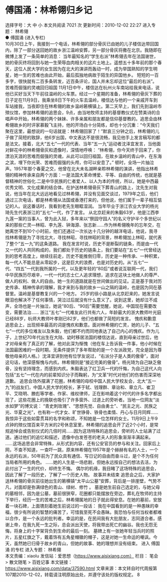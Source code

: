 # 傅国涌：林希翎归乡记

选择字号：大 中 小   本文共阅读 7021 次 更新时间：2010-12-02 22:27
进入专题： 林希翎  
● 傅国涌 (进入专栏)  
10月30日上午，我接到一个电话，林希翎的部分骨灰已由她的儿子楼信达带回国内，除了一部分送回她的故乡浙江温岭安葬，另一部分骨灰将撒在北京。我随即在微博上发了一条简单的消息：
当年最知名的“学生右派”林希翎去年在法国谢世，她的骨灰终将回到与她一生荣辱血肉相关的这片土地上。遥想五十多年前的那个春天，这位人民大学的女生因为在北大的演讲而轰动一时，成为举国熟知的学生明星，她一生的苦难也由此开始，最后孤独地病故于陌生的异国他乡。
短短的一百多字，很快就有二百多条转发，近百条评论，国人并未忘却这位“最后的右派”。
苦难而倔强的灵魂回归祖国
11月1日中午，楼信达在杭州火车南站给我来电话，说他已买好当天下午前往温岭的火车票。经过一个星期的准备，林希翎的骨灰下葬的日子定在11月9日，我乘坐8日下午的火车去温岭，楼信达与他的一个亲戚开车到车站接我，当夜即住在林希翎的故乡温岭箬横镇上。第二天早上，我们先到温岭市殡仪馆，参加林希翎的追思会，9点，由当地牧师主持的基督教仪式在赞美诗的合唱声中开始，林希翎的两个妹妹、许多亲属和朋友都是信仰基督教的。追思会由林希翎故乡的时评家慕毅飞主持，他的开场白十分简练，却也十分沉重：“今天我们聚在这里，最想说的一句话就是：林希翎回家了！”默哀三分钟之后，林希翎的儿子做了简短的致辞，他6岁出国，中文表达不是很流畅，我见他手上发言稿写的都是法文。接着，北大“五七”一代的代表、当年“五一九”运动者沈泽宜发言，当他面对鲜花中的林希翎骨灰和遗像时，深情地呼唤：
“林希翎，你今天终于回来了，你漂泊天涯的苦难而倔强的灵魂，从此可以回归祖国，在故乡温岭的青山中，在东海之滨，埋下你光荣、苦难而倔强的头颅，你可以安息了。”
顿时，全场一片抽泣声。1957年那个春夏之交，他曾在北大未名湖畔亲聆林希翎的演讲，他指出林希翎的精神传承来自两个方面：一是法国大革命博爱、平等、自由的传统，也就是基督精神的世俗化.二是中华民族的仁者爱人、以人为本的传统，所以，她是中西最优秀文明、文化成果的结合体。在护送林希翎骨灰下葬青山的路上，沈先生对我说，他当年在北大远远地看见过林希翎，并没有见面交谈过，1979年之后，他们通过三次电话，都是林希翎从法国或香港打来的，但他说，他们属于一辈子相互惦记的人。说这番话时，我看到老先生眼眶湿润。
当年毕业于浙江农业大学的杨光琦先生代表浙江的“五七”一代，作了发言。
从北京赶来的朱毅63岁，他是江西李九莲一案的当事人，曾为此入狱，多年来以“祭园守园人”的名义守护半个多世纪以来的那些亡灵—林昭、李九莲、钟海源、张志新……作为林希翎晚年的忘年交，在她离世不到10个小时前，他们还通过一次长达十几分钟的越洋电话，他说，我寻找林希翎是为了寻找北大，寻找林昭，寻找林昭的背景，林希翎加上林昭，就代表了整个“五一九”的这条道路。
我在发言时说，历史不是断裂的链条，而是由一代又一代的人共同构成的，我们都处于历史的链条上，我们要站在“五七”一代曾经达到的思考高度上，继续往前走，历史不能推倒归零，历史是一种传承、一种积累，每一代人不能总是从零起步，这是巨大的浪费，也是对历史的。从“五七”一代、“四五”一代到我所属的一代，以及更年轻的“80后”或者说互联网一代，我们中华民族历尽艰辛，一代一代的志士仁人追求理想，追求在这块土地做人的尊严、做人的权利、做人的自由。她一生的道路就是在世间做出的见证。正是基于我对历史传承、精神传承的理解，我才来到与我的故乡一山之隔的温岭，也是因为同在基督里。温岭是基督教复兴的一个地方。
25岁的徐小路是从北京赶来的，她发言说眼泪也解决不了任何事情，哭泣过后就没有什么意义了。说到这里，她却泣不成声，全场也是一片抽泣，她说“80后、“90后”需要觉醒，她说，中国现在需要改变，需要法治……
浙江“五七”一代难友此行共有六人，年龄最大的浙大教师叶光庭已经88岁，杭师大教师叶孝刚已82岁，他们也都做了简短的发言。
愧疚和歉意
追思会上，出现频率最高的词是愧疚和歉意。面对林希翎的亡灵，她的儿子、“五七”一代的多位难友以及朱毅，他们都不约而同地表达了自己内心的愧疚。作为儿子，上世纪70年代出生在大陆、幼时移居法国的楼信达说，直到母亲过世后，他才对母亲有了真正的了解，他对此深为惭愧（他在车上告诉我一件事，他小时候在法国最困难的一段时期，无条件提供了多年帮助的是一个左派政党，完全是因为尊敬他母亲的人格。）沈泽宜讲到他有位学友说过，“右派分子是人类的傲骨”，面对这句话，他深感惭愧与内疚。林希翎则是“接近完美的傲骨”。杨光琦为自己缺乏傲骨，没有坚持理念，而感到内疚。朱毅表达了红卫兵一代的忏悔，为自己这代人向包括“五七”一代在内的前辈知识分子而鞠躬，为“文革”时代对他们的伤害而深深地道歉。
追思会场外摆满了花圈，林希翎的母校中国人民大学校友会，北大“五一九”的战友们，中国人民大学的校长，茅于轼、钱理群、章诒和、章立凡、崔卫平、艾晓明、滕彪等学者、作家、维权律师，正在影响着这个时代的许多名字都出现了，这些花圈上的挽联也吸引了许多窗外、过道上的旁听者。当地一位网友“淡水如梦”的博文说：
“青史刺玫瑰”、“思想先觉、自由勇士”、“民主之光、民族之光、华夏之光”，也有称一代才女、旷世铮骨、铁骨也柔情、丹心与日月同辉……
我惊异于这些如雷贯耳的名字和称颂，不知她是一位怎样的女士。11月9日上午9点钟的殡仪馆百来平方米的2号休息室里，林希翎的追思会开了近2个小时，是常规追悼会或告别仪式的几倍时间……因为这场特殊的追思会，旁听的人士站满了过道。通过他们的追忆和描述，遗像中白发苍苍的老夫人的形象渐渐丰满起来。
……这场追思会非常特殊，从形式到内容，还有公安官员的参与和关注。回家后上网，不查不知道，一查吓一跳，原来林希翎在1957年是个赫赫有名的人士，一个永远的右派，50年前为了民众具有通信、写日记的自由而奋斗过，是个不为任何当局者所用的角色。
……她的人生是一场悲剧，但她永远按自己的想法去活，为此付出了一生的代价，却终生不悔。
偶尔的机缘，我目睹了这场特殊的追思会，因此了解了一段历史，了解了一个历史人物。
故事并未结束
追思会之后，大家护送林希翎的骨灰前往她出生的箬横镇“太平山公墓”安葬，背后是一排崖壁，气势不凡，对面却是弥满绿色的青山、绿树、修竹 。
墓是她生前自己选定的，与她父母的墓相邻，因为是公墓，墓前很狭窄，花圈都只能摆放在旁边，葬礼在牧师的主持下举行，经历一生的苦难之后，林希翎属地的日子就此得安息。在她的墓前，安放着一块石碑，上面镌刻着她生前说过的一段话：
我在中国看到的是一种愚昧的幸福，很少有所说的智慧的痛苦了，可惜我至死不会愚昧。我恐怕与任何当权者都难以合作，是一个永远的批判者。幸运的是，在民间我有大批朋友，志同道合者。感谢上帝，在我九死一生之际，总会派出天使，将我带出死亡的幽谷。我也无怨无悔，将身上的十字架背负到生命的最后一刻。
墓碑上有一张她年轻当兵时的照片，五星红旗之下，戴着饰有五角星帽徽的帽子，这是对她一生命运的嘲讽。今天，虽然她已归骨于故乡的青山，但她的故事、她的理想并没有结束。
进入 傅国涌 的专栏     进入专题： 林希翎  
本文责编：xiaolu
发信站：爱思想（https://www.aisixiang.com）
栏目： 笔会 > 散文随笔 > 百姓记事
本文链接：https://www.aisixiang.com/data/37590.html
文章来源：本文转自时代周报第107期2010-12-02，转载请注明原始出处，并遵守该处的版权规定。
8